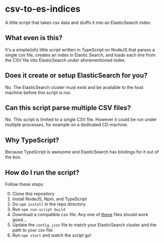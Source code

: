# csv-to-es-indices
A little script that takes csv data and stuffs it into an ElasticSearch index.

## What even is this?
It's a simple(ish) little script written in TypeScript on NodeJS that parses a single csv file, creates an index in Elastic Search, and loads each line from the CSV file into ElasticSearch under aforementioned index.

## Does it create or setup ElasticSearch for you?
No. The ElasticSearch cluster must exist and be available to the host machine before this script is run.

## Can this script parse multiple CSV files?
No. This script is limited to a single CSV file. However it could be run under multiple processes, for example on a dedicated CD machine.

## Why TypeScript?
Because TypeScript is awesome and ElasticSearch has bindings for it out of the box.

## How do I run the script?
Follow these steps:

0. Clone this repository
1. Install NodeJS, Npm, and TypeScript
2. Do `npm install` in the repo directory
3. Run `npm run-script build`
4. Download a compatible csv file. Any one of [these](http://stat-computing.org/dataexpo/2009/the-data.html) files should work good...
5. Update the `config.json` file to match your ElasticSearch cluster and the path to your csv file.
6. Run `npm start` and watch the script go!
